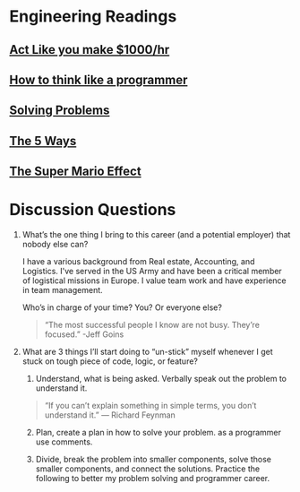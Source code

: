 # Engineering Readings

## [Act Like you make $1000/hr](https://anthony-moore.medium.com/pretend-your-time-is-worth-1-000-hour-and-youll-become-100x-more-productive-6ab2302b8e8c)

## [How to think like a programmer](https://medium.freecodecamp.org/how-to-think-like-a-programmer-lessons-in-problem-solving-d1d8bf1de7d2)

## [Solving Problems](https://simpleprogrammer.com/solving-problems-breaking-it-down/)

## [The 5 Ways](https://www.mindtools.com/pages/article/newTMC_5W.htm)

## [The Super Mario Effect](https://www.youtube.com/watch?v=9vJRopau0g0)

# Discussion Questions

1. What’s the one thing I bring to this career (and a potential employer) that nobody else can?

    I have a various background from Real estate, Accounting, and Logistics. I've served in the US Army and have been a critical member of logistical missions in Europe. I value team work and have experience in team management.

    Who’s in charge of your time?
    You?
    Or everyone else?

    > “The most successful people I know are not busy. They’re focused.” -Jeff Goins

2. What are 3 things I’ll start doing to “un-stick” myself whenever I get stuck on tough piece of code, logic, or feature?
    1. Understand, what is being asked. Verbally speak out the problem to understand it.
    > “If you can’t explain something in simple terms, you don’t understand it.” — Richard Feynman

    2. Plan, create a plan in how to solve your problem. as a programmer use comments.

    3. Divide, break the problem into smaller
    components, solve those smaller components, and connect the solutions.
    Practice the following to better my problem solving and programmer career.
